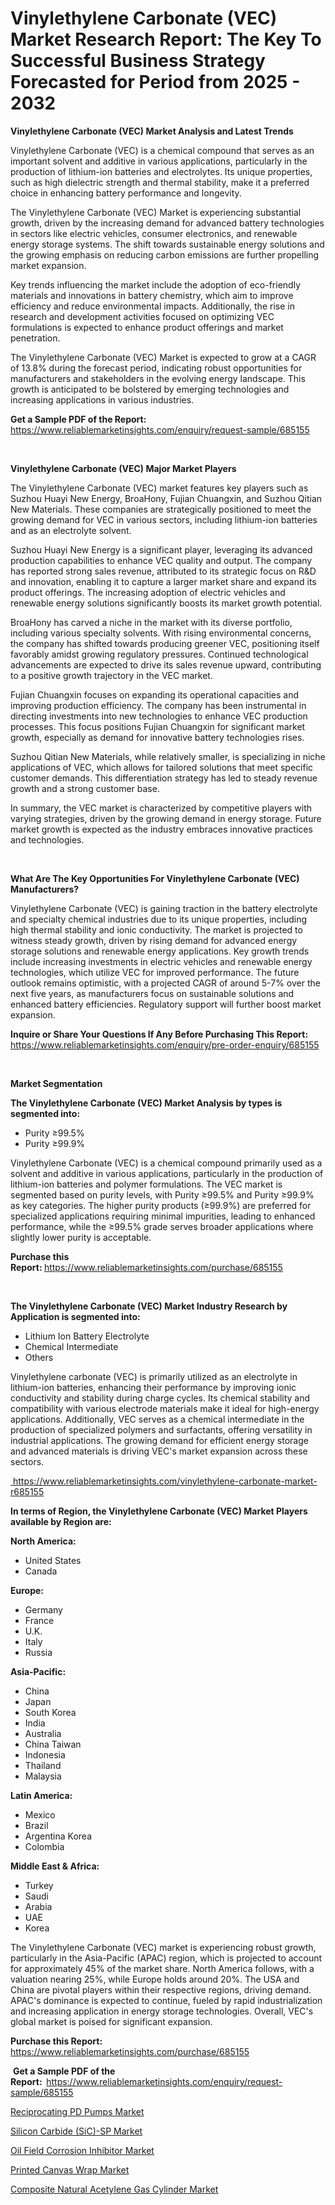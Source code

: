 <p><h1>Vinylethylene Carbonate (VEC) Market Research Report: The Key To Successful Business Strategy Forecasted for Period from 2025 - 2032</h1></p><p><strong>Vinylethylene Carbonate (VEC) Market Analysis and Latest Trends</strong></p>
<p><p>Vinylethylene Carbonate (VEC) is a chemical compound that serves as an important solvent and additive in various applications, particularly in the production of lithium-ion batteries and electrolytes. Its unique properties, such as high dielectric strength and thermal stability, make it a preferred choice in enhancing battery performance and longevity.</p><p>The Vinylethylene Carbonate (VEC) Market is experiencing substantial growth, driven by the increasing demand for advanced battery technologies in sectors like electric vehicles, consumer electronics, and renewable energy storage systems. The shift towards sustainable energy solutions and the growing emphasis on reducing carbon emissions are further propelling market expansion. </p><p>Key trends influencing the market include the adoption of eco-friendly materials and innovations in battery chemistry, which aim to improve efficiency and reduce environmental impacts. Additionally, the rise in research and development activities focused on optimizing VEC formulations is expected to enhance product offerings and market penetration.</p><p>The Vinylethylene Carbonate (VEC) Market is expected to grow at a CAGR of 13.8% during the forecast period, indicating robust opportunities for manufacturers and stakeholders in the evolving energy landscape. This growth is anticipated to be bolstered by emerging technologies and increasing applications in various industries.</p></p>
<p><strong>Get a Sample PDF of the Report:&nbsp;</strong> <a href="https://www.reliablemarketinsights.com/enquiry/request-sample/685155?utm_campaign=2012&utm_medium=2&utm_source=Github&utm_content=ia&utm_term=08012025&utm_id=vinylethylene-carbonate-vec">https://www.reliablemarketinsights.com/enquiry/request-sample/685155</a></p>
<p>&nbsp;</p>
<p><strong>Vinylethylene Carbonate (VEC) Major Market Players</strong></p>
<p><p>The Vinylethylene Carbonate (VEC) market features key players such as Suzhou Huayi New Energy, BroaHony, Fujian Chuangxin, and Suzhou Qitian New Materials. These companies are strategically positioned to meet the growing demand for VEC in various sectors, including lithium-ion batteries and as an electrolyte solvent.</p><p>Suzhou Huayi New Energy is a significant player, leveraging its advanced production capabilities to enhance VEC quality and output. The company has reported strong sales revenue, attributed to its strategic focus on R&D and innovation, enabling it to capture a larger market share and expand its product offerings. The increasing adoption of electric vehicles and renewable energy solutions significantly boosts its market growth potential.</p><p>BroaHony has carved a niche in the market with its diverse portfolio, including various specialty solvents. With rising environmental concerns, the company has shifted towards producing greener VEC, positioning itself favorably amidst growing regulatory pressures. Continued technological advancements are expected to drive its sales revenue upward, contributing to a positive growth trajectory in the VEC market.</p><p>Fujian Chuangxin focuses on expanding its operational capacities and improving production efficiency. The company has been instrumental in directing investments into new technologies to enhance VEC production processes. This focus positions Fujian Chuangxin for significant market growth, especially as demand for innovative battery technologies rises.</p><p>Suzhou Qitian New Materials, while relatively smaller, is specializing in niche applications of VEC, which allows for tailored solutions that meet specific customer demands. This differentiation strategy has led to steady revenue growth and a strong customer base.</p><p>In summary, the VEC market is characterized by competitive players with varying strategies, driven by the growing demand in energy storage. Future market growth is expected as the industry embraces innovative practices and technologies.</p></p>
<p>&nbsp;</p>
<p><strong>What Are The Key Opportunities For Vinylethylene Carbonate (VEC) Manufacturers?</strong></p>
<p><p>Vinylethylene Carbonate (VEC) is gaining traction in the battery electrolyte and specialty chemical industries due to its unique properties, including high thermal stability and ionic conductivity. The market is projected to witness steady growth, driven by rising demand for advanced energy storage solutions and renewable energy applications. Key growth trends include increasing investments in electric vehicles and renewable energy technologies, which utilize VEC for improved performance. The future outlook remains optimistic, with a projected CAGR of around 5-7% over the next five years, as manufacturers focus on sustainable solutions and enhanced battery efficiencies. Regulatory support will further boost market expansion.</p></p>
<p><strong>Inquire or Share Your Questions If Any Before Purchasing This Report:</strong> <a href="https://www.reliablemarketinsights.com/enquiry/pre-order-enquiry/685155?utm_campaign=2012&utm_medium=2&utm_source=Github&utm_content=ia&utm_term=08012025&utm_id=vinylethylene-carbonate-vec">https://www.reliablemarketinsights.com/enquiry/pre-order-enquiry/685155</a></p>
<p>&nbsp;</p>
<p><strong>Market Segmentation</strong></p>
<p><strong>The Vinylethylene Carbonate (VEC) Market Analysis by types is segmented into:</strong></p>
<p><ul><li>Purity ≥99.5%</li><li>Purity ≥99.9%</li></ul></p>
<p><p>Vinylethylene Carbonate (VEC) is a chemical compound primarily used as a solvent and additive in various applications, particularly in the production of lithium-ion batteries and polymer formulations. The VEC market is segmented based on purity levels, with Purity ≥99.5% and Purity ≥99.9% as key categories. The higher purity products (≥99.9%) are preferred for specialized applications requiring minimal impurities, leading to enhanced performance, while the ≥99.5% grade serves broader applications where slightly lower purity is acceptable.</p></p>
<p><strong>Purchase this Report:&nbsp;</strong><a href="https://www.reliablemarketinsights.com/purchase/685155?utm_campaign=2012&utm_medium=2&utm_source=Github&utm_content=ia&utm_term=08012025&utm_id=vinylethylene-carbonate-vec">https://www.reliablemarketinsights.com/purchase/685155</a></p>
<p>&nbsp;</p>
<p><strong>The Vinylethylene Carbonate (VEC) Market Industry Research by Application is segmented into:</strong></p>
<p><ul><li>Lithium Ion Battery Electrolyte</li><li>Chemical Intermediate</li><li>Others</li></ul></p>
<p><p>Vinylethylene carbonate (VEC) is primarily utilized as an electrolyte in lithium-ion batteries, enhancing their performance by improving ionic conductivity and stability during charge cycles. Its chemical stability and compatibility with various electrode materials make it ideal for high-energy applications. Additionally, VEC serves as a chemical intermediate in the production of specialized polymers and surfactants, offering versatility in industrial applications. The growing demand for efficient energy storage and advanced materials is driving VEC's market expansion across these sectors.</p></p>
<p><a href="https://www.reliablemarketinsights.com/vinylethylene-carbonate-market-r685155?utm_campaign=2012&utm_medium=2&utm_source=Github&utm_content=ia&utm_term=08012025&utm_id=vinylethylene-carbonate-vec">&nbsp;https://www.reliablemarketinsights.com/vinylethylene-carbonate-market-r685155</a></p>
<p><strong>In terms of Region, the Vinylethylene Carbonate (VEC) Market Players available by Region are:</strong></p>
<p>
    <p> <strong> North America: </strong>
        <ul>
            <li>United States</li>
            <li>Canada</li>
        </ul>
        </p> 
    <p> <strong> Europe: </strong>
        <ul>
            <li>Germany</li>
            <li>France</li>
            <li>U.K.</li>
            <li>Italy</li>
            <li>Russia</li>
        </ul>
        </p> 
    <p> <strong> Asia-Pacific: </strong>
        <ul>
            <li>China</li>
            <li>Japan</li>
            <li>South Korea</li>
            <li>India</li>
            <li>Australia</li>
            <li>China Taiwan</li>
            <li>Indonesia</li>
            <li>Thailand</li>
            <li>Malaysia</li>
        </ul>
        </p> 
    <p> <strong> Latin America: </strong>
        <ul>
            <li>Mexico</li>
            <li>Brazil</li>
            <li>Argentina Korea</li>
            <li>Colombia</li>
        </ul>
        </p> 
    <p> <strong> Middle East & Africa: </strong>
        <ul>
            <li>Turkey</li>
            <li>Saudi</li>
            <li>Arabia</li>
            <li>UAE</li>
            <li>Korea</li>
        </ul>
    </p>
    </p>
<p><p>The Vinylethylene Carbonate (VEC) market is experiencing robust growth, particularly in the Asia-Pacific (APAC) region, which is projected to account for approximately 45% of the market share. North America follows, with a valuation nearing 25%, while Europe holds around 20%. The USA and China are pivotal players within their respective regions, driving demand. APAC's dominance is expected to continue, fueled by rapid industrialization and increasing application in energy storage technologies. Overall, VEC's global market is poised for significant expansion.</p></p>
<p><strong>Purchase this Report: </strong><a href="https://www.reliablemarketinsights.com/purchase/685155?utm_campaign=2012&utm_medium=2&utm_source=Github&utm_content=ia&utm_term=08012025&utm_id=vinylethylene-carbonate-vec">https://www.reliablemarketinsights.com/purchase/685155</a></p>
<p>&nbsp;<strong>Get a Sample PDF of the Report:&nbsp;&nbsp;</strong><a href="https://www.reliablemarketinsights.com/enquiry/request-sample/685155?utm_campaign=2012&utm_medium=2&utm_source=Github&utm_content=ia&utm_term=08012025&utm_id=vinylethylene-carbonate-vec">https://www.reliablemarketinsights.com/enquiry/request-sample/685155</a></p>
<p><strong></strong></p>
<p><p><a href="https://www.linkedin.com/pulse/global-reciprocating-pd-pumps-market-forecast-year-2025-2032-reveals-ih7ce?utm_campaign=2012&utm_medium=2&utm_source=Github&utm_content=ia&utm_term=08012025&utm_id=vinylethylene-carbonate-vec">Reciprocating PD Pumps Market</a></p><p><a href="https://www.linkedin.com/pulse/market-trends-silicon-carbide-sic-sp-industry-current-size-share-forecast-leqzf?utm_campaign=2012&utm_medium=2&utm_source=Github&utm_content=ia&utm_term=08012025&utm_id=vinylethylene-carbonate-vec">Silicon Carbide (SiC)-SP Market</a></p><p><a href="https://www.linkedin.com/pulse/projected-growth-oil-field-corrosion-inhibitor-market-key-forces-staggering-cmjpc?utm_campaign=2012&utm_medium=2&utm_source=Github&utm_content=ia&utm_term=08012025&utm_id=vinylethylene-carbonate-vec">Oil Field Corrosion Inhibitor Market</a></p><p><a href="https://www.linkedin.com/pulse/projected-growth-printed-canvas-wrap-market-key-forces-staggering-123-mue6e?utm_campaign=2012&utm_medium=2&utm_source=Github&utm_content=ia&utm_term=08012025&utm_id=vinylethylene-carbonate-vec">Printed Canvas Wrap Market</a></p><p><a href="https://github.com/JakirUddin511/Market-Research-Report-List-1/blob/main/composite-natural-acetylene-gas-cylinder-market.md?utm_campaign=2012&utm_medium=2&utm_source=Github&utm_content=ia&utm_term=08012025&utm_id=vinylethylene-carbonate-vec">Composite Natural Acetylene Gas Cylinder Market</a></p></p>